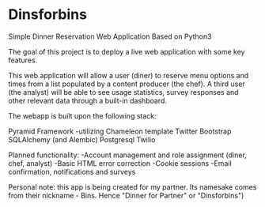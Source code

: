 # Dinsforbins
Simple Dinner Reservation Web Application Based on Python3

The goal of this project is to deploy a live web application with some key features.

This web application will allow a user (diner) to reserve menu options and times from a list populated by a content producer (the chef). A third user (the analyst) will be able to see usage statistics, survey responses and other relevant data through a built-in dashboard.

The webapp is built upon the following stack:

Pyramid Framework
  -utilizing Chameleon template
Twitter Bootstrap
SQLAlchemy (and Alembic)
Postgresql
Twilio

Planned functionality:
-Account management and role assignment (diner, chef, analyst)
-Basic HTML error correction
-Cookie sessions
-Email confirmation, notifications and surveys


Personal note: this app is being created for my partner. Its namesake comes from their nickname - Bins. Hence "Dinner for Partner" or "Dinsforbins")
